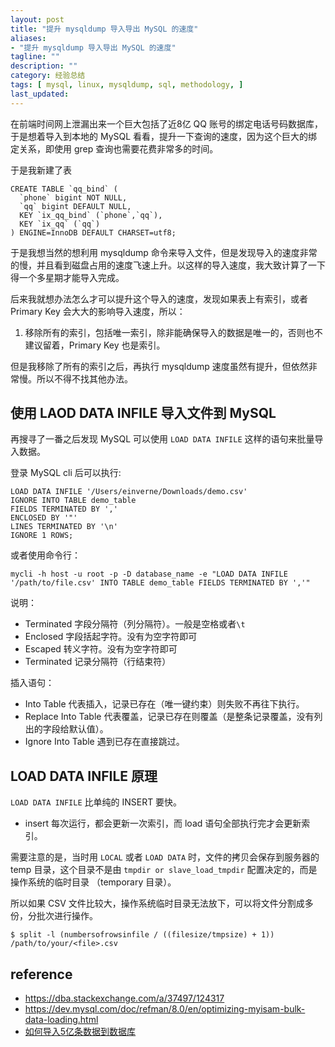 ```yaml
---
layout: post
title: "提升 mysqldump 导入导出 MySQL 的速度"
aliases: 
- "提升 mysqldump 导入导出 MySQL 的速度"
tagline: ""
description: ""
category: 经验总结
tags: [ mysql, linux, mysqldump, sql, methodology, ]
last_updated:
---
```


在前端时间网上泄漏出来一个巨大包括了近8亿 QQ 账号的绑定电话号码数据库，于是想着导入到本地的 MySQL 看看，提升一下查询的速度，因为这个巨大的绑定关系，即使用 grep 查询也需要花费非常多的时间。

于是我新建了表

```
CREATE TABLE `qq_bind` (
  `phone` bigint NOT NULL,
  `qq` bigint DEFAULT NULL,
  KEY `ix_qq_bind` (`phone`,`qq`),
  KEY `ix_qq` (`qq`)
) ENGINE=InnoDB DEFAULT CHARSET=utf8;
```

于是我想当然的想利用 mysqldump 命令来导入文件，但是发现导入的速度非常的慢，并且看到磁盘占用的速度飞速上升。以这样的导入速度，我大致计算了一下得一个多星期才能导入完成。

后来我就想办法怎么才可以提升这个导入的速度，发现如果表上有索引，或者 Primary Key 会大大的影响导入速度，所以：

1. 移除所有的索引，包括唯一索引，除非能确保导入的数据是唯一的，否则也不建议留着，Primary Key 也是索引。

但是我移除了所有的索引之后，再执行 mysqldump 速度虽然有提升，但依然非常慢。所以不得不找其他办法。

## 使用 LAOD DATA INFILE 导入文件到 MySQL
再搜寻了一番之后发现 MySQL 可以使用 `LOAD DATA INFILE` 这样的语句来批量导入数据。

登录 MySQL cli 后可以执行:

```
LOAD DATA INFILE '/Users/einverne/Downloads/demo.csv' 
IGNORE INTO TABLE demo_table 
FIELDS TERMINATED BY ',' 
ENCLOSED BY '"' 
LINES TERMINATED BY '\n' 
IGNORE 1 ROWS;
```

或者使用命令行：

```
mycli -h host -u root -p -D database_name -e "LOAD DATA INFILE '/path/to/file.csv' INTO TABLE demo_table FIELDS TERMINATED BY ','"
```

说明：

- Terminated 字段分隔符（列分隔符）。一般是空格或者`\t`
- Enclosed 字段括起字符。没有为空字符即可
- Escaped 转义字符。没有为空字符即可
- Terminated 记录分隔符（行结束符）

插入语句：

- Into Table 代表插入，记录已存在（唯一键约束）则失败不再往下执行。
- Replace Into Table 代表覆盖，记录已存在则覆盖（是整条记录覆盖，没有列出的字段给默认值）。
- Ignore Into Table 遇到已存在直接跳过。


## LOAD DATA INFILE 原理

`LOAD DATA INFILE` 比单纯的 INSERT 要快。

- insert 每次运行，都会更新一次索引，而 load 语句全部执行完才会更新索引。


需要注意的是，当时用  `LOCAL` 或者 `LOAD DATA` 时，文件的拷贝会保存到服务器的 temp 目录，这个目录不是由 `tmpdir or slave_load_tmpdir` 配置决定的，而是操作系统的临时目录 （temporary 目录）。

所以如果 CSV 文件比较大，操作系统临时目录无法放下，可以将文件分割成多份，分批次进行操作。

	$ split -l (numbersofrowsinfile / ((filesize/tmpsize) + 1)) /path/to/your/<file>.csv

## reference

- <https://dba.stackexchange.com/a/37497/124317>
- <https://dev.mysql.com/doc/refman/8.0/en/optimizing-myisam-bulk-data-loading.html>
- [如何导入5亿条数据到数据库](https://derwiki.tumblr.com/post/24490758395/loading-half-a-billion-rows-into-mysql)